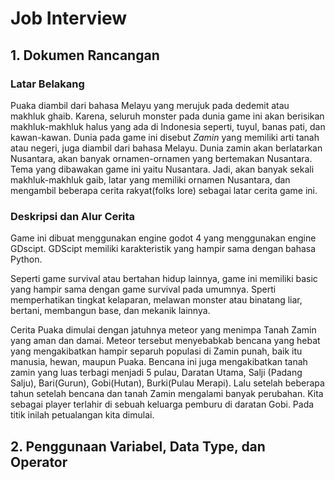 # Job Interview

## 1. Dokumen Rancangan

### Latar Belakang

Puaka diambil dari bahasa Melayu yang merujuk pada dedemit atau makhluk ghaib. Karena, seluruh monster pada dunia game ini akan berisikan makhluk-makhluk halus yang ada di Indonesia seperti, tuyul, banas pati, dan kawan-kawan. Dunia pada game ini disebut _Zamin_ yang memiliki arti tanah atau negeri, juga diambil dari bahasa Melayu. Dunia zamin akan berlatarkan Nusantara, akan banyak ornamen-ornamen yang bertemakan Nusantara.
Tema yang dibawakan game ini yaitu Nusantara. Jadi, akan banyak sekali makhluk-makhluk gaib, latar yang memiliki ornamen Nusantara, dan mengambil beberapa cerita rakyat(folks lore) sebagai latar cerita game ini.

### Deskripsi dan Alur Cerita

Game ini dibuat menggunakan engine godot 4 yang menggunakan engine GDscipt.
GDScipt memiliki karakteristik yang hampir sama dengan bahasa Python.

Seperti game survival atau bertahan hidup lainnya, game ini memiliki basic yang hampir sama dengan game survival pada umumnya. Sperti memperhatikan tingkat kelaparan, melawan monster atau binatang liar, bertani, membangun base, dan mekanik lainnya. 

Cerita Puaka dimulai dengan jatuhnya meteor yang menimpa Tanah Zamin yang aman dan damai. Meteor tersebut menyebabkab bencana yang hebat yang mengakibatkan hampir separuh populasi di Zamin punah, baik itu manusia, hewan, maupun Puaka. Bencana ini juga mengakibatkan tanah zamin yang luas terbagi menjadi 5 pulau, Daratan Utama, Salji (Padang Salju), Bari(Gurun), Gobi(Hutan), Burki(Pulau Merapi). Lalu setelah beberapa tahun setelah bencana dan tanah Zamin mengalami banyak perubahan. Kita sebagai player terlahir di sebuah keluarga pemburu di daratan Gobi. Pada titik inilah petualangan kita dimulai.

## 2. Penggunaan Variabel, Data Type, dan Operator



